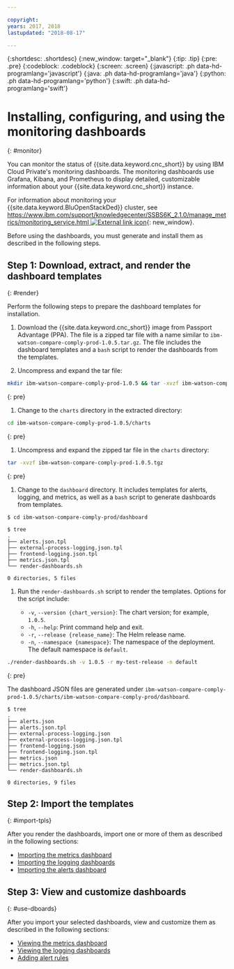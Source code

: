 ```yaml
---

copyright:
years: 2017, 2018
lastupdated: "2018-08-17"

---
```


{:shortdesc: .shortdesc}
{:new_window: target="_blank"}
{:tip: .tip}
{:pre: .pre}
{:codeblock: .codeblock}
{:screen: .screen}
{:javascript: .ph data-hd-programlang='javascript'}
{:java: .ph data-hd-programlang='java'}
{:python: .ph data-hd-programlang='python'}
{:swift: .ph data-hd-programlang='swift'}

# Installing, configuring, and using the monitoring dashboards
{: #monitor}

You can monitor the status of {{site.data.keyword.cnc_short}} by using IBM Cloud Private's monitoring dashboards. The monitoring dashboards use Grafana, Kibana, and Prometheus to display detailed, customizable information about your {{site.data.keyword.cnc_short}} instance.

For information about monitoring your {{site.data.keyword.BluOpenStackDed}} cluster, see [https://www.ibm.com/support/knowledgecenter/SSBS6K_2.1.0/manage_metrics/monitoring_service.html ![External link icon](../../icons/launch-glyph.svg "External link icon")](https://www.ibm.com/support/knowledgecenter/SSBS6K_2.1.0/manage_metrics/monitoring_service.html){: new_window}.

Before using the dashboards, you must generate and install them as described in the following steps.

## Step 1: Download, extract, and render the dashboard templates
{: #render}

Perform the following steps to prepare the dashboard templates for installation.

1. Download the {{site.data.keyword.cnc_short}} image from Passport Advantage (PPA). The file is a zipped tar file with a name similar to `ibm-watson-compare-comply-prod-1.0.5.tar.gz`. The file includes the dashboard templates and a `bash` script to render the dashboards from the templates.

1. Uncompress and expand the tar file:
  ```bash
  mkdir ibm-watson-compare-comply-prod-1.0.5 && tar -xvzf ibm-watson-compare-comply-prod-1.0.5.tar.gz -C ibm-watson-compare-comply-prod-1.0.5
  ``` 
  {: pre}

1. Change to the `charts` directory in the extracted directory:
  ```bash
  cd ibm-watson-compare-comply-prod-1.0.5/charts
  ```
  {: pre}

1. Uncompress and expand the zipped tar file in the `charts` directory:
  ```bash
  tar -xvzf ibm-watson-compare-comply-prod-1.0.5.tgz
  ```
  {: pre}

1. Change to the `dashboard` directory. It includes templates for alerts, logging, and metrics, as well as a `bash` script to generate dashboards
from templates.
  ```
  $ cd ibm-watson-compare-comply-prod/dashboard
  
  $ tree
  .
  ├── alerts.json.tpl
  ├── external-process-logging.json.tpl
  ├── frontend-logging.json.tpl
  ├── metrics.json.tpl
  └── render-dashboards.sh

  0 directories, 5 files
  ```

1. Run the `render-dashboards.sh` script to render the templates. Options for the script include:
  
    - `-v`, `--version {chart_version}`: The chart version; for example, `1.0.5`.
    - `-h`, `--help`: Print command help and exit.
    - `-r`, `--release {release_name}`: The Helm release name.
    - `-n`, `--namespace {namespace}`: The namespace of the deployment. The default namespace is `default`.

  ```bash
  ./render-dashboards.sh -v 1.0.5 -r my-test-release -n default
  ```
  {: pre}

The dashboard JSON files are generated under `ibm-watson-compare-comply-prod-1.0.5/charts/ibm-watson-compare-comply-prod/dashboard`.

  ```
  $ tree
  .
  ├── alerts.json
  ├── alerts.json.tpl
  ├── external-process-logging.json
  ├── external-process-logging.json.tpl
  ├── frontend-logging.json
  ├── frontend-logging.json.tpl
  ├── metrics.json
  ├── metrics.json.tpl
  └── render-dashboards.sh

  0 directories, 9 files
  ```

## Step 2: Import the templates
{: #import-tpls}

After you render the dashboards, import one or more of them as described in the following sections:

  - [Importing the metrics dashboard](metrics.html#import)
  - [Importing the logging dashboards](logging.html#import)
  - [Importing the alerts dashboard](alerts.html#import)

## Step 3: View and customize dashboards
{: #use-dboards}

After you import your selected dashboards, view and customize them as described in the following sections:

  - [Viewing the metrics dashboard](metrics.html#view)
  - [Viewing the logging dashboards](logging.html#view)
  - [Adding alert rules](alerts.html#add)
